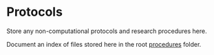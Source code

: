 # Protocols

Store any non-computational protocols and research procedures here.

Document an index of files stored here in the root [procedures](../) folder.
